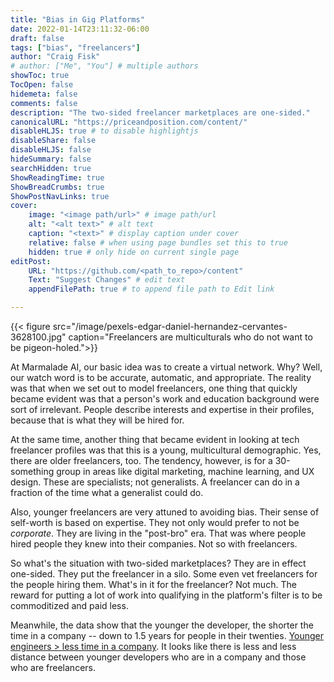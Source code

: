 ```yaml
---
title: "Bias in Gig Platforms"
date: 2022-01-14T23:11:32-06:00
draft: false
tags: ["bias", "freelancers"]
author: "Craig Fisk"
# author: ["Me", "You"] # multiple authors
showToc: true
TocOpen: false
hidemeta: false
comments: false
description: "The two-sided freelancer marketplaces are one-sided."
canonicalURL: "https://priceandposition.com/content/"
disableHLJS: true # to disable highlightjs
disableShare: false
disableHLJS: false
hideSummary: false
searchHidden: true
ShowReadingTime: true
ShowBreadCrumbs: true
ShowPostNavLinks: true
cover:
    image: "<image path/url>" # image path/url
    alt: "<alt text>" # alt text
    caption: "<text>" # display caption under cover
    relative: false # when using page bundles set this to true
    hidden: true # only hide on current single page
editPost:
    URL: "https://github.com/<path_to_repo>/content"
    Text: "Suggest Changes" # edit text
    appendFilePath: true # to append file path to Edit link

---
```


{{< figure src="/image/pexels-edgar-daniel-hernandez-cervantes-3628100.jpg" caption="Freelancers are multiculturals who do not want to be pigeon-holed.">}}

At Marmalade AI, our basic idea was to create a virtual network. Why? Well, our watch word is to be accurate, automatic, and appropriate. The reality was that when we set out to model freelancers, one thing that quickly became evident was that a person's work and education background were sort of irrelevant. People describe interests and expertise in their profiles, because that is what they will be hired for. 

At the same time, another thing that became evident in looking at tech freelancer profiles was that this is a young, multicultural demographic. Yes, there are older freelancers, too. The tendency, however, is for a 30-something group in areas like digital marketing, machine learning, and UX design. These are specialists; not generalists. A freelancer can do in a fraction of the time what a generalist could do.

Also, younger freelancers are very attuned to avoiding bias. Their sense of self-worth is based on expertise. They not only would prefer to not be *corporate*. They are living in the "post-bro" era. That was where people hired people they knew into their companies. Not so with freelancers.

So what's the situation with two-sided marketplaces? They are in effect one-sided. They put the freelancer in a silo. Some even vet freelancers for the people hiring them. What's in it for the freelancer? Not much. The reward for putting a lot of work into qualifying in the platform's filter is to be commoditized and paid less.

Meanwhile, the data show that the younger the developer, the shorter the time in a company -- down to 1.5 years for people in their twenties. [Younger engineers > less time in a company](https://hackerlife.co/blog/san-francisco-large-corporation-employee-tenure). 
It looks like there is less and less distance between younger developers who are in a company and those who are freelancers.



